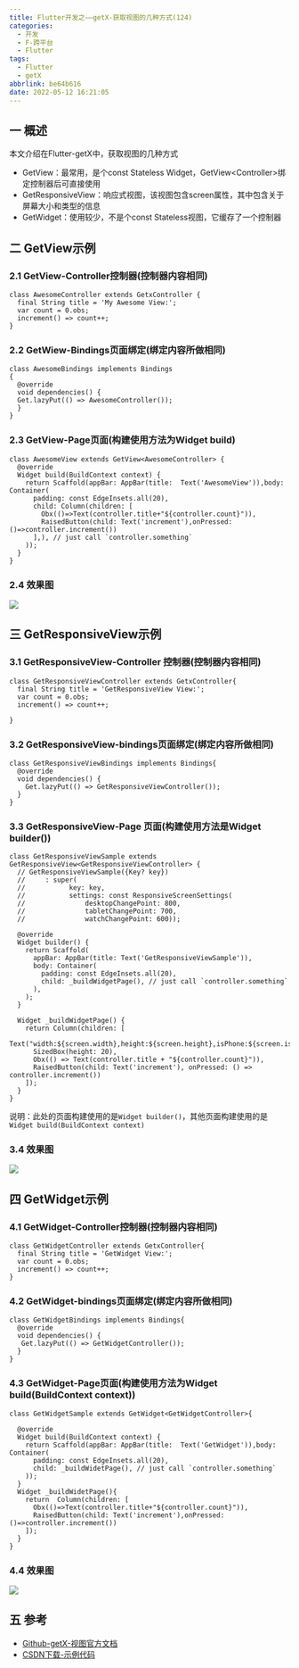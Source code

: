 ```yaml
---
title: Flutter开发之——getX-获取视图的几种方式(124)
categories:
  - 开发
  - F-跨平台
  - Flutter
tags:
  - Flutter
  - getX
abbrlink: be64b616
date: 2022-05-12 16:21:05
---
```

## 一 概述

本文介绍在Flutter-getX中，获取视图的几种方式

* GetView：最常用，是个const Stateless Widget，GetView\<Controller>绑定控制器后可直接使用
* GetResponsiveView：响应式视图，该视图包含screen属性，其中包含关于屏幕大小和类型的信息
* GetWidget：使用较少，不是个const Stateless视图，它缓存了一个控制器

<!--more-->

## 二 GetView示例

### 2.1 GetView-Controller控制器(控制器内容相同)

```
class AwesomeController extends GetxController {
  final String title = 'My Awesome View:';
  var count = 0.obs;
  increment() => count++;
}
```

### 2.2 GetWiew-Bindings页面绑定(绑定内容所做相同)

```
class AwesomeBindings implements Bindings
{
  @override
  void dependencies() {
  Get.lazyPut(() => AwesomeController());
  }
}
```

### 2.3 GetView-Page页面(构建使用方法为Widget build)

```
class AwesomeView extends GetView<AwesomeController> {
  @override
  Widget build(BuildContext context) {
    return Scaffold(appBar: AppBar(title:  Text('AwesomeView')),body: Container(
      padding: const EdgeInsets.all(20),
      child: Column(children: [
        Obx(()=>Text(controller.title+"${controller.count}")),
        RaisedButton(child: Text('increment'),onPressed: ()=>controller.increment())
      ],), // just call `controller.something`
    ));
  }
}
```

### 2.4 效果图

![][1]

## 三 GetResponsiveView示例

### 3.1 GetResponsiveView-Controller 控制器(控制器内容相同)

```
class GetResponsiveViewController extends GetxController{
  final String title = 'GetResponsiveView View:';
  var count = 0.obs;
  increment() => count++;

}
```

### 3.2 GetResponsiveView-bindings页面绑定(绑定内容所做相同)

```
class GetResponsiveViewBindings implements Bindings{
  @override
  void dependencies() {
    Get.lazyPut(() => GetResponsiveViewController());
  }
}
```

### 3.3 GetResponsiveView-Page 页面(构建使用方法是Widget builder())

```
class GetResponsiveViewSample extends GetResponsiveView<GetResponsiveViewController> {
  // GetResponsiveViewSample({Key? key})
  //     : super(
  //           key: key,
  //           settings: const ResponsiveScreenSettings(
  //               desktopChangePoint: 800,
  //               tabletChangePoint: 700,
  //               watchChangePoint: 600));

  @override
  Widget builder() {
    return Scaffold(
      appBar: AppBar(title: Text('GetResponsiveViewSample')),
      body: Container(
        padding: const EdgeInsets.all(20),
        child: _buildWidgetPage(), // just call `controller.something`
      ),
    );
  }

  Widget _buildWidgetPage() {
    return Column(children: [
      Text("width:${screen.width},height:${screen.height},isPhone:${screen.isPhone}"),
      SizedBox(height: 20),
      Obx(() => Text(controller.title + "${controller.count}")),
      RaisedButton(child: Text('increment'), onPressed: () => controller.increment())
    ]);
  }
}
```

说明：此处的页面构建使用的是`Widget builder()`，其他页面构建使用的是`Widget build(BuildContext context)`

### 3.4 效果图

![][2]
## 四 GetWidget示例

### 4.1 GetWidget-Controller控制器(控制器内容相同)

```
class GetWidgetController extends GetxController{
  final String title = 'GetWidget View:';
  var count = 0.obs;
  increment() => count++;
}
```

### 4.2 GetWidget-bindings页面绑定(绑定内容所做相同)

```
class GetWidgetBindings implements Bindings{
  @override
  void dependencies() {
   Get.lazyPut(() => GetWidgetController());
  }
}
```

### 4.3 GetWidget-Page页面(构建使用方法为Widget build(BuildContext context))

```
class GetWidgetSample extends GetWidget<GetWidgetController>{

  @override
  Widget build(BuildContext context) {
    return Scaffold(appBar: AppBar(title:  Text('GetWidget')),body: Container(
      padding: const EdgeInsets.all(20),
      child: _buildWidetPage(), // just call `controller.something`
    ));
  }
  Widget _buildWidetPage(){
    return  Column(children: [
      Obx(()=>Text(controller.title+"${controller.count}")),
      RaisedButton(child: Text('increment'),onPressed: ()=>controller.increment())
    ]);
  }
}
```

### 4.4 效果图

![][3]

## 五 参考

* [Github-getX-视图官方文档](https://github.com/jonataslaw/getx#getview)
* [CSDN下载-示例代码](https://download.csdn.net/download/Calvin_zhou/85355930)



[1]:https://cdn.jsdelivr.net/gh/PGzxc/CDN/blog-flutter/flutter-getx-view-13-getview-preview.png
[2]:https://cdn.jsdelivr.net/gh/PGzxc/CDN/blog-flutter/flutter-getx-view-13-getresponsive-preview.png
[3]:https://cdn.jsdelivr.net/gh/PGzxc/CDN/blog-flutter/flutter-getx-view-13-getwidget-preview.png
